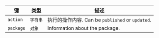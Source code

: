 | 键         | 类型    | 描述                                        |
| --------- | ----- | ----------------------------------------- |
| `action`  | `字符串` | 执行的操作内容. Can be `published` or `updated`. |
| `package` | `对象`  | Information about the package.            |